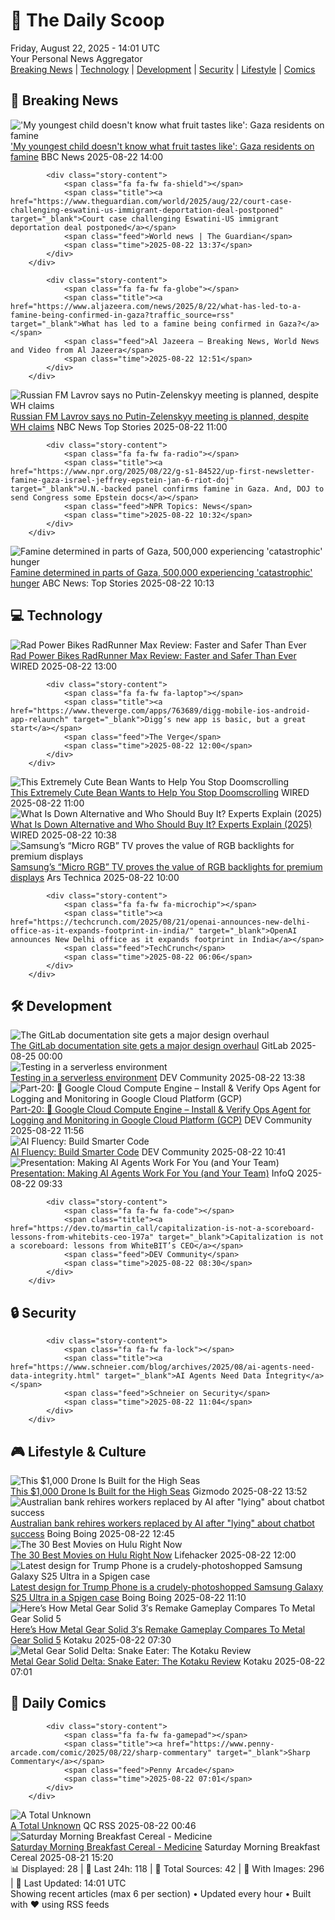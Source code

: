 <!-- Processing 54 RSS feeds at 2025-08-22 14:01:38 UTC -->
<!-- Processing: Saturday Morning Breakfast Cereal -->
<!-- Processing: Garfield -->
<!-- Processing: Dilbert -->
<!-- Processing: Girl Genius -->
<!-- Processing: BBC World News -->
<!-- Processing: Al Jazeera Breaking News -->
<!-- Processing: Associated Press Breaking -->
<!-- Processing: Guardian World News -->
<!-- Processing: Sky News World -->
<!-- Processing: O'Reilly Radar -->
<!-- Processing: Slashdot -->
<!-- Processing: Dev.to -->
<!-- Processing: StackOverflow Blog -->
<!-- Processing: OMG! Ubuntu -->
<!-- Processing: GitHub Blog -->
<!-- Processing: Gizmodo -->
<!-- Processing: Boing Boing -->
<!-- Generated 7 new posts out of 17 feeds processed -->
<div class="newspaper-header">
    <h1 class="newspaper-title">📰 The Daily Scoop</h1>
    <div class="newspaper-date">Friday, August 22, 2025 - 14:01 UTC</div>
    <div class="newspaper-subtitle">Your Personal News Aggregator</div>
</div>

<div class="newspaper-nav">
    <a href="#breaking">Breaking News</a> |
    <a href="#tech">Technology</a> |
    <a href="#dev">Development</a> |
    <a href="#security">Security</a> |
    <a href="#lifestyle">Lifestyle</a> |
    <a href="#webcomics">Comics</a>
</div>

<div class="news-section breaking-news" id="breaking">
<h2 class="section-header">🚨 Breaking News</h2>
<div class="stories-container">
<div class="story">
            <img src="https://ichef.bbci.co.uk/ace/standard/240/cpsprodpb/07e8/live/ea78a8e0-7f51-11f0-aa13-61c4f67c93c8.jpg" alt="&#x27;My youngest child doesn&#x27;t know what fruit tastes like&#x27;: Gaza residents on famine" class="story-image" loading="lazy" onerror="this.style.display='none'">
            <div class="story-content">
                <span class="fa fa-fw fa-earth-americas"></span>
                <span class="title"><a href="https://www.bbc.com/news/articles/cz602wvjv7lo?at_medium=RSS&at_campaign=rss" target="_blank">&#x27;My youngest child doesn&#x27;t know what fruit tastes like&#x27;: Gaza residents on famine</a></span>
                <span class="feed">BBC News</span>
                <span class="time">2025-08-22 14:00</span>
            </div>
        </div>
<div class="story">
            
            <div class="story-content">
                <span class="fa fa-fw fa-shield"></span>
                <span class="title"><a href="https://www.theguardian.com/world/2025/aug/22/court-case-challenging-eswatini-us-immigrant-deportation-deal-postponed" target="_blank">Court case challenging Eswatini-US immigrant deportation deal postponed</a></span>
                <span class="feed">World news | The Guardian</span>
                <span class="time">2025-08-22 13:37</span>
            </div>
        </div>
<div class="story">
            
            <div class="story-content">
                <span class="fa fa-fw fa-globe"></span>
                <span class="title"><a href="https://www.aljazeera.com/news/2025/8/22/what-has-led-to-a-famine-being-confirmed-in-gaza?traffic_source=rss" target="_blank">What has led to a famine being confirmed in Gaza?</a></span>
                <span class="feed">Al Jazeera – Breaking News, World News and Video from Al Jazeera</span>
                <span class="time">2025-08-22 12:51</span>
            </div>
        </div>
<div class="story">
            <img src="https://media-cldnry.s-nbcnews.com/image/upload/t_fit_1500w/mpx/2704722219/2025_08/Untitled_design-xvfaix.jpg" alt="Russian FM Lavrov says no Putin-Zelenskyy meeting is planned, despite WH claims" class="story-image" loading="lazy" onerror="this.style.display='none'">
            <div class="story-content">
                <span class="fa fa-fw fa-broadcast-tower"></span>
                <span class="title"><a href="https://www.nbcnews.com/meet-the-press/video/russian-fm-lavrov-says-no-putin-zelenskyy-meeting-is-planned-despite-wh-claims-245555781984" target="_blank">Russian FM Lavrov says no Putin-Zelenskyy meeting is planned, despite WH claims</a></span>
                <span class="feed">NBC News Top Stories</span>
                <span class="time">2025-08-22 11:00</span>
            </div>
        </div>
<div class="story">
            
            <div class="story-content">
                <span class="fa fa-fw fa-radio"></span>
                <span class="title"><a href="https://www.npr.org/2025/08/22/g-s1-84522/up-first-newsletter-famine-gaza-israel-jeffrey-epstein-jan-6-riot-doj" target="_blank">U.N.-backed panel confirms famine in Gaza. And, DOJ to send Congress some Epstein docs</a></span>
                <span class="feed">NPR Topics: News</span>
                <span class="time">2025-08-22 10:32</span>
            </div>
        </div>
<div class="story">
            <img src="https://s.abcnews.com/images/US/gaza-2-rt-gmh-250821_1755782591559_hpMain_4x3t_384.jpg" alt="Famine determined in parts of Gaza, 500,000 experiencing &#x27;catastrophic&#x27; hunger" class="story-image" loading="lazy" onerror="this.style.display='none'">
            <div class="story-content">
                <span class="fa fa-fw fa-tv"></span>
                <span class="title"><a href="https://abcnews.go.com/International/famine-determined-parts-gaza-500000-experiencing-catastrophic-hunger/story?id=124843218" target="_blank">Famine determined in parts of Gaza, 500,000 experiencing &#x27;catastrophic&#x27; hunger</a></span>
                <span class="feed">ABC News: Top Stories</span>
                <span class="time">2025-08-22 10:13</span>
            </div>
        </div>
</div>
</div>
<div class="news-section tech-news" id="tech">
<h2 class="section-header">💻 Technology</h2>
<div class="stories-container">
<div class="story">
            <img src="https://media.wired.com/photos/68a7dd2bbf41e25b4e61b077/master/pass/Review-%20Rad%20Power%20Bikes%20RadRunner%20Max.png" alt="Rad Power Bikes RadRunner Max Review: Faster and Safer Than Ever" class="story-image" loading="lazy" onerror="this.style.display='none'">
            <div class="story-content">
                <span class="fa fa-fw fa-bolt"></span>
                <span class="title"><a href="https://www.wired.com/review/rad-power-bikes-radrunner-max/" target="_blank">Rad Power Bikes RadRunner Max Review: Faster and Safer Than Ever</a></span>
                <span class="feed">WIRED</span>
                <span class="time">2025-08-22 13:00</span>
            </div>
        </div>
<div class="story">
            
            <div class="story-content">
                <span class="fa fa-fw fa-laptop"></span>
                <span class="title"><a href="https://www.theverge.com/apps/763689/digg-mobile-ios-android-app-relaunch" target="_blank">Digg’s new app is basic, but a great start</a></span>
                <span class="feed">The Verge</span>
                <span class="time">2025-08-22 12:00</span>
            </div>
        </div>
<div class="story">
            <img src="https://media.wired.com/photos/68a600485e8133e9180a1a99/master/pass/focus-friend-cul.jpg" alt="This Extremely Cute Bean Wants to Help You Stop Doomscrolling" class="story-image" loading="lazy" onerror="this.style.display='none'">
            <div class="story-content">
                <span class="fa fa-fw fa-bolt"></span>
                <span class="title"><a href="https://www.wired.com/story/this-extremely-cute-bean-wants-to-help-you-stop-doomscrolling/" target="_blank">This Extremely Cute Bean Wants to Help You Stop Doomscrolling</a></span>
                <span class="feed">WIRED</span>
                <span class="time">2025-08-22 11:00</span>
            </div>
        </div>
<div class="story">
            <img src="https://media.wired.com/photos/68a7e6fc367cb19dec8c624f/master/pass/What%20Is%20Down%20Alternative,%20and%20Who%20Should%20Buy%20It_.png" alt="What Is Down Alternative and Who Should Buy It? Experts Explain (2025)" class="story-image" loading="lazy" onerror="this.style.display='none'">
            <div class="story-content">
                <span class="fa fa-fw fa-bolt"></span>
                <span class="title"><a href="https://www.wired.com/story/what-is-down-alternative/" target="_blank">What Is Down Alternative and Who Should Buy It? Experts Explain (2025)</a></span>
                <span class="feed">WIRED</span>
                <span class="time">2025-08-22 10:38</span>
            </div>
        </div>
<div class="story">
            <img src="https://cdn.arstechnica.net/wp-content/uploads/2025/08/Samsung-1-500x500-1755637834.jpg" alt="Samsung’s “Micro RGB” TV proves the value of RGB backlights for premium displays" class="story-image" loading="lazy" onerror="this.style.display='none'">
            <div class="story-content">
                <span class="fa fa-fw fa-cog"></span>
                <span class="title"><a href="https://arstechnica.com/gadgets/2025/08/samsungs-micro-rgb-tv-proves-the-value-of-rgb-backlights-for-premium-displays/" target="_blank">Samsung’s “Micro RGB” TV proves the value of RGB backlights for premium displays</a></span>
                <span class="feed">Ars Technica</span>
                <span class="time">2025-08-22 10:00</span>
            </div>
        </div>
<div class="story">
            
            <div class="story-content">
                <span class="fa fa-fw fa-microchip"></span>
                <span class="title"><a href="https://techcrunch.com/2025/08/21/openai-announces-new-delhi-office-as-it-expands-footprint-in-india/" target="_blank">OpenAI announces New Delhi office as it expands footprint in India</a></span>
                <span class="feed">TechCrunch</span>
                <span class="time">2025-08-22 06:06</span>
            </div>
        </div>
</div>
</div>
<div class="news-section dev-news" id="dev">
<h2 class="section-header">🛠️ Development</h2>
<div class="stories-container">
<div class="story">
            <img src="https://res.cloudinary.com/about-gitlab-com/image/upload/v1755617168/gz45eaygeb0nizf1kwyu.png" alt="The GitLab documentation site gets a major design overhaul" class="story-image" loading="lazy" onerror="this.style.display='none'">
            <div class="story-content">
                <span class="fa fa-fw fa-gitlab"></span>
                <span class="title"><a href="https://about.gitlab.com/blog/blog-post-slug/" target="_blank">The GitLab documentation site gets a major design overhaul</a></span>
                <span class="feed">GitLab</span>
                <span class="time">2025-08-25 00:00</span>
            </div>
        </div>
<div class="story">
            <img src="https://media2.dev.to/dynamic/image/width=800%2Cheight=%2Cfit=scale-down%2Cgravity=auto%2Cformat=auto/https%3A%2F%2Fdev-to-uploads.s3.amazonaws.com%2Fuploads%2Farticles%2Fj83vpxd59ckmq3cxd3rf.png" alt="Testing in a serverless environment" class="story-image" loading="lazy" onerror="this.style.display='none'">
            <div class="story-content">
                <span class="fa fa-fw fa-code"></span>
                <span class="title"><a href="https://dev.to/aws-builders/testing-in-a-serverless-environment-31l4" target="_blank">Testing in a serverless environment</a></span>
                <span class="feed">DEV Community</span>
                <span class="time">2025-08-22 13:38</span>
            </div>
        </div>
<div class="story">
            <img src="https://media2.dev.to/dynamic/image/width=800%2Cheight=%2Cfit=scale-down%2Cgravity=auto%2Cformat=auto/https%3A%2F%2Fdev-to-uploads.s3.amazonaws.com%2Fuploads%2Farticles%2Ffx7bq0cqgjzypccql4hp.png" alt="Part-20: 🚀 Google Cloud Compute Engine – Install &amp; Verify Ops Agent for Logging and Monitoring in Google Cloud Platform (GCP)" class="story-image" loading="lazy" onerror="this.style.display='none'">
            <div class="story-content">
                <span class="fa fa-fw fa-code"></span>
                <span class="title"><a href="https://dev.to/latchudevops/part-20-google-cloud-compute-engine-install-verify-ops-agent-for-logging-and-monitoring-in-1ao8" target="_blank">Part-20: 🚀 Google Cloud Compute Engine – Install &amp; Verify Ops Agent for Logging and Monitoring in Google Cloud Platform (GCP)</a></span>
                <span class="feed">DEV Community</span>
                <span class="time">2025-08-22 11:56</span>
            </div>
        </div>
<div class="story">
            <img src="https://media2.dev.to/dynamic/image/width=800%2Cheight=%2Cfit=scale-down%2Cgravity=auto%2Cformat=auto/https%3A%2F%2Fdev-to-uploads.s3.amazonaws.com%2Fuploads%2Farticles%2F9bzwdwhmqr33cc5ev92o.gif" alt="AI Fluency: Build Smarter Code" class="story-image" loading="lazy" onerror="this.style.display='none'">
            <div class="story-content">
                <span class="fa fa-fw fa-code"></span>
                <span class="title"><a href="https://dev.to/eleftheriabatsou/ai-fluency-build-smarter-code-1oa2" target="_blank">AI Fluency: Build Smarter Code</a></span>
                <span class="feed">DEV Community</span>
                <span class="time">2025-08-22 10:41</span>
            </div>
        </div>
<div class="story">
            <img src="https://res.infoq.com/presentations/ai-agents-development/en/mediumimage/hannah-foxwell-medium-1754468312460.jpg" alt="Presentation: Making AI Agents Work For You (and Your Team)" class="story-image" loading="lazy" onerror="this.style.display='none'">
            <div class="story-content">
                <span class="fa fa-fw fa-info-circle"></span>
                <span class="title"><a href="https://www.infoq.com/presentations/ai-agents-development/?utm_campaign=infoq_content&utm_source=infoq&utm_medium=feed&utm_term=global" target="_blank">Presentation: Making AI Agents Work For You (and Your Team)</a></span>
                <span class="feed">InfoQ</span>
                <span class="time">2025-08-22 09:33</span>
            </div>
        </div>
<div class="story">
            
            <div class="story-content">
                <span class="fa fa-fw fa-code"></span>
                <span class="title"><a href="https://dev.to/martin_call/capitalization-is-not-a-scoreboard-lessons-from-whitebits-ceo-197a" target="_blank">Capitalization is not a scoreboard: lessons from WhiteBIT’s CEO</a></span>
                <span class="feed">DEV Community</span>
                <span class="time">2025-08-22 08:30</span>
            </div>
        </div>
</div>
</div>
<div class="news-section security-news" id="security">
<h2 class="section-header">🔒 Security</h2>
<div class="stories-container">
<div class="story">
            
            <div class="story-content">
                <span class="fa fa-fw fa-lock"></span>
                <span class="title"><a href="https://www.schneier.com/blog/archives/2025/08/ai-agents-need-data-integrity.html" target="_blank">AI Agents Need Data Integrity</a></span>
                <span class="feed">Schneier on Security</span>
                <span class="time">2025-08-22 11:04</span>
            </div>
        </div>
</div>
</div>
<div class="news-section lifestyle-news" id="lifestyle">
<h2 class="section-header">🎮 Lifestyle & Culture</h2>
<div class="stories-container">
<div class="story">
            <img src="https://gizmodo.com/app/uploads/2025/08/HOVERAirAQUA_water02.jpg" alt="This $1,000 Drone Is Built for the High Seas" class="story-image" loading="lazy" onerror="this.style.display='none'">
            <div class="story-content">
                <span class="fa fa-fw fa-computer"></span>
                <span class="title"><a href="https://gizmodo.com/this-1000-drone-is-built-for-the-high-seas-2000646776" target="_blank">This $1,000 Drone Is Built for the High Seas</a></span>
                <span class="feed">Gizmodo</span>
                <span class="time">2025-08-22 13:52</span>
            </div>
        </div>
<div class="story">
            <img src="https://i0.wp.com/boingboing.net/wp-content/uploads/2025/08/Historical-Commonwealth-Bank-in-Newtown_2C-Austral.jpg?fit=1080%2C714&amp;quality=60&amp;ssl=1" alt="Australian bank rehires workers replaced by AI after &quot;lying&quot; about chatbot success" class="story-image" loading="lazy" onerror="this.style.display='none'">
            <div class="story-content">
                <span class="fa fa-fw fa-arrow-right"></span>
                <span class="title"><a href="https://boingboing.net/2025/08/22/australian-bank-rehires-workers-replaced-by-ai-after-lying-about-chatbot-success.html" target="_blank">Australian bank rehires workers replaced by AI after &quot;lying&quot; about chatbot success</a></span>
                <span class="feed">Boing Boing</span>
                <span class="time">2025-08-22 12:45</span>
            </div>
        </div>
<div class="story">
            <img src="https://lifehacker.com/imagery/articles/01J593J9HDSJKYEMV57Q64FSQ7/hero-image.jpg" alt="The 30 Best Movies on Hulu Right Now" class="story-image" loading="lazy" onerror="this.style.display='none'">
            <div class="story-content">
                <span class="fa fa-fw fa-life-ring"></span>
                <span class="title"><a href="https://lifehacker.com/entertainment/best-movies-on-hulu?utm_medium=RSS" target="_blank">The 30 Best Movies on Hulu Right Now</a></span>
                <span class="feed">Lifehacker</span>
                <span class="time">2025-08-22 12:00</span>
            </div>
        </div>
<div class="story">
            <img src="https://i0.wp.com/boingboing.net/wp-content/uploads/2025/08/trumphone.jpg?fit=2400%2C1430&amp;quality=60&amp;ssl=1" alt="Latest design for Trump Phone is a crudely-photoshopped Samsung Galaxy S25 Ultra in a Spigen case" class="story-image" loading="lazy" onerror="this.style.display='none'">
            <div class="story-content">
                <span class="fa fa-fw fa-arrow-right"></span>
                <span class="title"><a href="https://boingboing.net/2025/08/22/latest-design-for-trump-phone-is-a-crudely-photoshopped-samsung-galaxy-s25-ultra-in-a-spigen-case.html" target="_blank">Latest design for Trump Phone is a crudely-photoshopped Samsung Galaxy S25 Ultra in a Spigen case</a></span>
                <span class="feed">Boing Boing</span>
                <span class="time">2025-08-22 11:10</span>
            </div>
        </div>
<div class="story">
            <img src="https://kotaku.com/app/uploads/2025/08/DELTA-comp.jpg" alt="Here’s How Metal Gear Solid 3′s Remake Gameplay Compares To Metal Gear Solid 5" class="story-image" loading="lazy" onerror="this.style.display='none'">
            <div class="story-content">
                <span class="fa fa-fw fa-gamepad"></span>
                <span class="title"><a href="https://kotaku.com/snake-eater-delta-remake-mgsv-5-comparison-vs-2000619209" target="_blank">Here’s How Metal Gear Solid 3′s Remake Gameplay Compares To Metal Gear Solid 5</a></span>
                <span class="feed">Kotaku</span>
                <span class="time">2025-08-22 07:30</span>
            </div>
        </div>
<div class="story">
            <img src="https://kotaku.com/app/uploads/2025/08/REVIEW-MAIN.jpg" alt="Metal Gear Solid Delta: Snake Eater: The Kotaku Review" class="story-image" loading="lazy" onerror="this.style.display='none'">
            <div class="story-content">
                <span class="fa fa-fw fa-gamepad"></span>
                <span class="title"><a href="https://kotaku.com/metal-gear-solid-snake-eater-delta-remake-2000619269" target="_blank">Metal Gear Solid Delta: Snake Eater: The Kotaku Review</a></span>
                <span class="feed">Kotaku</span>
                <span class="time">2025-08-22 07:01</span>
            </div>
        </div>
</div>
</div>
<div class="news-section webcomics-section" id="webcomics">
<h2 class="section-header">🎨 Daily Comics</h2>
<div class="stories-container">
<div class="story">
            
            <div class="story-content">
                <span class="fa fa-fw fa-gamepad"></span>
                <span class="title"><a href="https://www.penny-arcade.com/comic/2025/08/22/sharp-commentary" target="_blank">Sharp Commentary</a></span>
                <span class="feed">Penny Arcade</span>
                <span class="time">2025-08-22 07:01</span>
            </div>
        </div>
<div class="story">
            <img src="http://www.questionablecontent.net/comics/5641.png" alt="A Total Unknown" class="story-image" loading="lazy" onerror="this.style.display='none'">
            <div class="story-content">
                <span class="fa fa-fw fa-music"></span>
                <span class="title"><a href="http://questionablecontent.net/view.php?comic=5641" target="_blank">A Total Unknown</a></span>
                <span class="feed">QC RSS</span>
                <span class="time">2025-08-22 00:46</span>
            </div>
        </div>
<div class="story">
            <img src="https://www.smbc-comics.com/comics/1755560940-20250821.png" alt="Saturday Morning Breakfast Cereal - Medicine" class="story-image" loading="lazy" onerror="this.style.display='none'">
            <div class="story-content">
                <span class="fa fa-fw fa-smile"></span>
                <span class="title"><a href="https://www.smbc-comics.com/comic/medicine" target="_blank">Saturday Morning Breakfast Cereal - Medicine</a></span>
                <span class="feed">Saturday Morning Breakfast Cereal</span>
                <span class="time">2025-08-21 15:20</span>
            </div>
        </div>
</div>
</div>

<div class="newspaper-footer">
    <div class="stats">
        📊 Displayed: 28 | 📅 Last 24h: 118 | 📡 Total Sources: 42 | 📸 With Images: 296 |
        🔄 Last Updated: 14:01 UTC
    </div>
    <div class="footer-note">
        Showing recent articles (max 6 per section) • Updated every hour • Built with ❤️ using RSS feeds
    </div>
</div>
